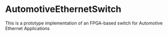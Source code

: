 # AutomotiveEthernetSwitch
This is a prototype implementation of an FPGA-based switch for Automotive Ethernet Applications
